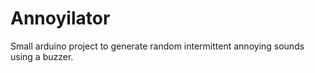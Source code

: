 # Annoyilator

Small arduino project to generate random intermittent annoying sounds using a buzzer. 
